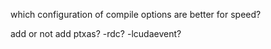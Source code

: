 which configuration of compile options are better for speed?

add or not add ptxas?   -rdc? -lcudaevent?

